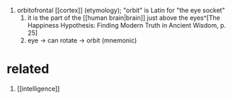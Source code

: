 1. orbitofrontal [[cortex]] (etymology); "orbit" is Latin for "the eye socket"
	1. it is the part of the [[human brain|brain]] just above the eyes^[The Happiness Hypothesis: Finding Modern Truth in Ancient Wisdom, p. 25]
	2. eye → can rotate → orbit (mnemonic)

# related
1. [[intelligence]]